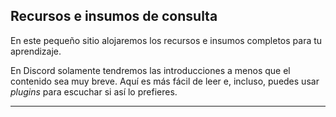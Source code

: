 ## Recursos e insumos de consulta

En este pequeño sitio alojaremos los recursos e insumos completos para tu aprendizaje.

En Discord solamente tendremos las introducciones a menos que el contenido sea muy breve. Aquí es más fácil de leer e, incluso, puedes usar *plugins* para escuchar si así lo prefieres.

---


